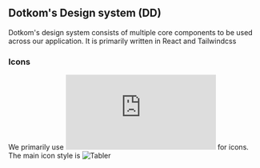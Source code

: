 ## Dotkom's Design system (DD)

Dotkom's design system consists of multiple core components to be used across our application. It is primarily written in React and Tailwindcss

### Icons

We primarily use ![Iconify](https://docs.iconify.design/iconify-icon/react.html) for icons. The main icon style is ![Tabler](https://icon-sets.iconify.design/tabler/)
